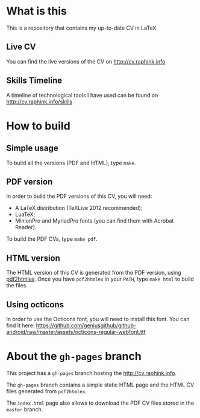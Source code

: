 # What is this

This is a repository that contains my up-to-date CV in LaTeX.

## Live CV

You can find the live versions of the CV on http://cv.raphink.info

## Skills Timeline

A timeline of technological tools I have used can be found on http://cv.raphink.info/skills


# How to build

## Simple usage

To build all the versions (PDF and HTML), type `make`.


## PDF version

In order to build the PDF versions of this CV, you will need:

   * A LaTeX distribution (TeXLive 2012 recommended);
   * LuaTeX;
   * MinionPro and MyriadPro fonts (you can find them with Acrobat Reader).

To build the PDF CVs, type `make pdf`.


## HTML version

The HTML version of this CV is generated from the PDF version, using [pdf2htmlex](https://github.com/coolwanglu/pdf2htmlEX). Once you have `pdf2htmlex` in your `PATH`, type `make html` to build the files.


## Using octicons

In order to use the Octicons font, you will need to install this font. You can find it here: https://github.com/geniusgithub/github-android/raw/master/assets/octicons-regular-webfont.ttf

# About the `gh-pages` branch

This project has a `gh-pages` branch hosting the http://cv.raphink.info.

The `gh-pages` branch contains a simple static HTML page and the HTML CV files generated from `pdf2htmlex`.

The `index.html` page also allows to download the PDF CV files stored in the `master` branch.

